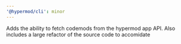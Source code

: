 ```yaml
---
'@hypermod/cli': minor
---
```


Adds the ability to fetch codemods from the hypermod app API. Also includes a large refactor of the source code to accomidate
